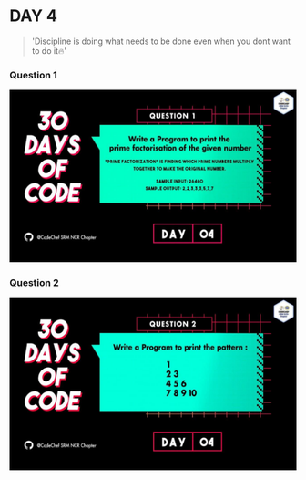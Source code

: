 
# DAY 4
> 'Discipline is doing what needs to be done even when you dont want to do it🔥'
### Question 1
<p align="center">
  <img width="auto" height="auto" src="../../.github/Day4-1.jpg">
</p>

### Question 2
<p align="center">
  <img width="auto" height="auto" src="../../.github/Day4-2.jpg">
</p>

